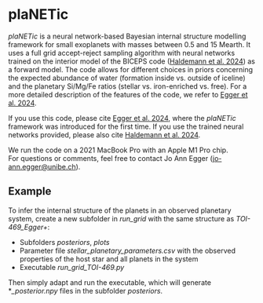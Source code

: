 # plaNETic
*plaNETic* is a neural network-based Bayesian internal structure modelling framework for small exoplanets with masses between 0.5 and 15 Mearth. 
It uses a full grid accept-reject sampling algorithm with neural networks trained on the interior model of the BICEPS code ([Haldemann et al. 2024](https://ui.adsabs.harvard.edu/abs/2024A%26A...681A..96H/abstract)) as a forward model. 
The code allows for different choices in priors concerning the expected abundance of water (formation inside vs. outside of iceline) and the planetary Si/Mg/Fe ratios (stellar vs. iron-enriched vs. free). 
For a more detailed description of the features of the code, we refer to [Egger et al. 2024](https://arxiv.org/abs/2406.18653).

If you use this code, please cite [Egger et al. 2024](https://arxiv.org/abs/2406.18653), where the *plaNETic* framework was introduced for the first time. 
If you use the trained neural networks provided, please also cite [Haldemann et al. 2024](https://ui.adsabs.harvard.edu/abs/2024A%26A...681A..96H/abstract).  

We run the code on a 2021 MacBook Pro with an Apple M1 Pro chip.  
For questions or comments, feel free to contact Jo Ann Egger (jo-ann.egger@unibe.ch).


## Example
To infer the internal structure of the planets in an observed planetary system, create a new subfolder in *run_grid* with the same structure as *TOI-469_Egger+*:
- Subfolders *posteriors*, *plots*
- Parameter file *stellar_planetary_parameters.csv* with the observed properties of the host star and all planets in the system
- Executable *run_grid_TOI-469.py*

Then simply adapt and run the executable, which will generate **_posterior.npy* files in the subfolder *posteriors*.
